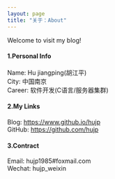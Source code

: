 ```yaml
---
layout: page
title: "关于：About"
---
```

Welcome to visit my blog!

#### 1.Personal Info
Name: Hu jiangping(胡江平)  
City: 中国南京  
Career: 软件开发(C语言/服务器集群)  

#### 2.My Links
Blog: <https://www.github.io/hujp>  
GitHub: <https://github.com/hujp>  

#### 3.Contract
Email: hujp1985#foxmail.com  
Wechat: hujp_weixin
